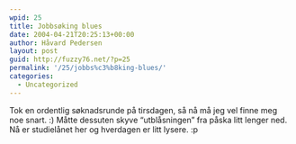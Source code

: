 ```yaml
---
wpid: 25
title: Jobbsøking blues
date: 2004-04-21T20:25:13+00:00
author: Håvard Pedersen
layout: post
guid: http://fuzzy76.net/?p=25
permalink: '/25/jobbs%c3%b8king-blues/'
categories:
  - Uncategorized
---
```

Tok en ordentlig søknadsrunde på tirsdagen, så nå må jeg vel finne meg noe snart. :) Måtte dessuten skyve &#8220;utblåsningen&#8221; fra påska litt lenger ned. Nå er studielånet her og hverdagen er litt lysere. :p
